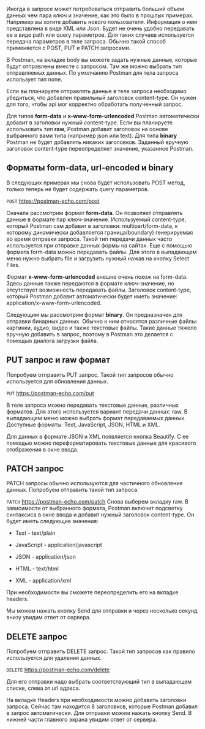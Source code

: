 Иногда в запросе может потребоваться отправить больший объем данных чем пара ключ и значение, как это было в прошлых примерах. Например вы хотите добавить нового пользователя. Информация о нем представлена в виде XML или Json. Будет не очень удобно передавать ее в виде path или query параметров. Для таких случаев используется передача параметров в теле запроса. Обычно такой способ применяется с POST, PUT и PATCH запросами.

В Postman, на вкладке body вы можете задать нужные данные, которые будут отправлены вместе с запросом. Там же можно выбрать тип отправляемых данных. По умолчанию Postman для тела запроса использует тип none.

Если вы планируете отправлять данные в теле запроса необходимо убедиться, что добавлен правильный заголовок content-type. Он нужен для того, чтобы api мог корректно обработать полученный запрос.

Для типов **form-data** и **x-www-form-urlencoded** Postman автоматически добавит в заголовки нужный content-type. Если вы планируете использовать тип **raw**, Postman добавит заголовок на основе выбранного вами типа (например json или text). Для типа **binary** Postman не будет добавлять никаких заголовков. Заданный вручную заголовок content-type переопределяет значение, указанное Postman.

## Форматы form-data, url-encoded и binary

В следующих примерах мы снова будет использовать POST метод, только теперь не будет содержать query параметров.

`POST` https://postman-echo.com/post

Сначала рассмотрим формат **form-data**. Он позволяет отправлять данные в формате пар ключ-значение. Используемый content-type, который Postman сам добавит в заголовки: multipart/form-data, к которому динамически добавляется граница(boundary) генерируемая во время отправки запроса. Такой тип передачи данных часто используется при отправке данных формы на сайтах. Еще с помощью формата form-data можно передавать файлы. Для этого в выпадающем меню нужно выбрать file и загрузить нужный нажав на кнопку Select Files.

Формат **x-www-form-urlencoded** внешне очень похож на form-data. Здесь данные также передаются в формате ключ-значение, но отсутствует возможность передавать файлы. Заголовок content-type, который Postman добавит автоматически будет иметь значение: application/x-www-form-urlencoded.

Следующим мы рассмотрим формат **binary**. Он предназначен для отправки бинарных данных. Обычно к ним относятся различные файлы: картинки, аудио, видео и также текстовые файлы. Такие данные тяжело вручную добавить в запрос, поэтому в Postman это делается с помощью диалога загрузки файла.

## PUT запрос и raw формат

Попробуем отправить PUT запрос. Такой тип запросов обычно используется для обновления данных.

`PUT`	https://postman-echo.com/put

В теле запроса можно передавать текстовые данные, различных форматов. Для этого используется вариант передачи данных: raw. В выпадающем меню можно выбрать формат передаваемых данных. Доступные форматы: Text, JavaScript, JSON, HTML и XML.

Для данных в формате JSON и XML появляется кнопка Beautify. С ее помощью можно переформатировать текстовые данные для красивого отображения в окне ввода.

## PATCH запрос

PATCH запросы обычно используются для частичного обновления данных. Попробуем отправить такой тип запроса.

`PATCH` https://postman-echo.com/patch
Снова выберем вкладку raw. В зависимости от выбранного формата, Postman включит подсветку синтаксиса в окне ввода и добавит нужный заголовок content-type. Он будет иметь следующие значения:

- Text - text/plain

- JavaScript - application/javascript

- JSON - application/json

- HTML - text/html

- XML - application/xml

При необходимости вы сможете переопределить его на вкладке headers.

Мы можем нажать кнопку Send для отправки и через несколько секунд внизу увидим ответ от сервера.

## DELETE запрос

Попробуем отправить DELETE запрос. Такой тип запросов как правило используется для удаления данных.

`DELETE` https://postman-echo.com/delete

Для его отправки надо выбрать соответствующий тип в выпадающем списке, слева от url адреса.

На вкладке Headers при необходимости можно добавить заголовки запроса. Сейчас там находится 8 заголовков, которые Postman добавил в запрос автоматически. Для отправки можем нажать кнопку Send. В нижней части главного экрана увидим ответ от сервера.
